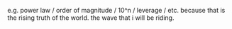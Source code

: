 e.g. power law / order of magnitude / 10^n / leverage / etc.
because that is the rising truth of the world. the wave that i will be riding.
